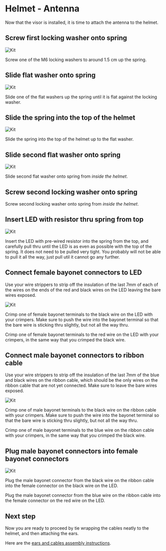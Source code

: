 # Helmet - Antenna

Now that the visor is installed, it is time to attach the antenna to the helmet.

## Screw first locking washer onto spring

![Kit](./images/antenna/spring1.png)

Screw one of the M6 locking washers to around 1.5 cm up the spring.

## Slide flat washer onto spring

![Kit](./images/antenna/spring2.png)

Slide one of the flat washers up the spring until it is flat against the locking washer.

## Slide the spring into the top of the helmet

![Kit](./images/antenna/spring-top.png)

Slide the spring into the top of the helmet up to the flat washer.

## Slide second flat washer onto spring

![Kit](./images/antenna/spring-bottom1.png)

Slide second flat washer onto spring from *inside the helmet*.

## Screw second locking washer onto spring

Screw second locking washer onto spring from *inside the helmet*.

## Insert LED with resistor thru spring from top

![Kit](./images/antenna/spring-led.png)

Insert the LED with pre-wired resistor into the spring from the top, and carefully pull thru until the LED is as even as possible with the top of the spring. It does not need to be pulled very tight. You probably will not be able to pull it all the way, just pull util it cannot go any further.

## Connect female bayonet connectors to LED

Use your wire strippers to strip off the insulation of the last 7mm of each of the wires on the ends of the red and black wires on the LED leaving the bare wires exposed.

![Kit](./images/antenna/led-connect1.png)

Crimp one of female bayonet terminals to the black wire on the LED with your crimpers. Make sure to push the wire into the bayonet terminal so that the bare wire is sticking thru slightly, but not all the way thru.

Crimp one of female bayonet terminals to the red wire on the LED with your crimpers, in the same way that you crimped the black wire.

## Connect male bayonet connectors to ribbon cable

Use your wire strippers to strip off the insulation of the last 7mm of the blue and black wires on the ribbon cable, which should be the only wires on the ribbon cable that are not yet connected. Make sure to leave the bare wires exposed.

![Kit](./images/antenna/led-crimp.png)

Crimp one of male bayonet terminals to the black wire on the ribbon cable with your crimpers. Make sure to push the wire into the bayonet terminal so that the bare wire is sticking thru slightly, but not all the way thru.

Crimp one of male bayonet terminals to the blue wire on the ribbon cable with your crimpers, in the same way that you crimped the black wire.

## Plug male bayonet connectors into female bayonet connectors

![Kit](./images/antenna/led-connect2.png)

Plug the male bayonet connector from the black wire on the ribbon cable into the female connector on the black wire on the LED.

Plug the male bayonet connector from the blue wire on the ribbon cable into the female connector on the red wire on the LED.

## Next step

Now you are ready to proceed by tie wrapping the cables neatly to the helmet, and then attaching the ears.

Here are the [ears and cables assembly instructions](./ears-cables.md).
